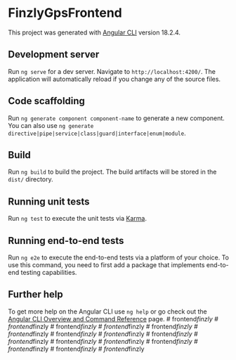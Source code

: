 # FinzlyGpsFrontend

This project was generated with [Angular CLI](https://github.com/angular/angular-cli) version 18.2.4.

## Development server

Run `ng serve` for a dev server. Navigate to `http://localhost:4200/`. The application will automatically reload if you change any of the source files.

## Code scaffolding

Run `ng generate component component-name` to generate a new component. You can also use `ng generate directive|pipe|service|class|guard|interface|enum|module`.

## Build

Run `ng build` to build the project. The build artifacts will be stored in the `dist/` directory.

## Running unit tests

Run `ng test` to execute the unit tests via [Karma](https://karma-runner.github.io).

## Running end-to-end tests

Run `ng e2e` to execute the end-to-end tests via a platform of your choice. To use this command, you need to first add a package that implements end-to-end testing capabilities.

## Further help

To get more help on the Angular CLI use `ng help` or go check out the [Angular CLI Overview and Command Reference](https://angular.dev/tools/cli) page.
#   f r o n t e n d _ f i n z l y  
 #   f r o n t e n d _ f i n z l y  
 #   f r o n t e n d _ f i n z l y  
 #   f r o n t e n d _ f i n z l y  
 #   f r o n t e n d _ f i n z l y  
 #   f r o n t e n d _ f i n z l y  
 #   f r o n t e n d _ f i n z l y  
 #   f r o n t e n d _ f i n z l y  
 #   f r o n t e n d _ f i n z l y  
 #   f r o n t e n d _ f i n z l y  
 #   f r o n t e n d _ f i n z l y  
 #   f r o n t e n d _ f i n z l y  
 #   f r o n t e n d _ f i n z l y  
 #   f r o n t e n d _ f i n z l y  
 #   f r o n t e n d _ f i n z l y  
 #   f r o n t e n d _ f i n z l y  
 